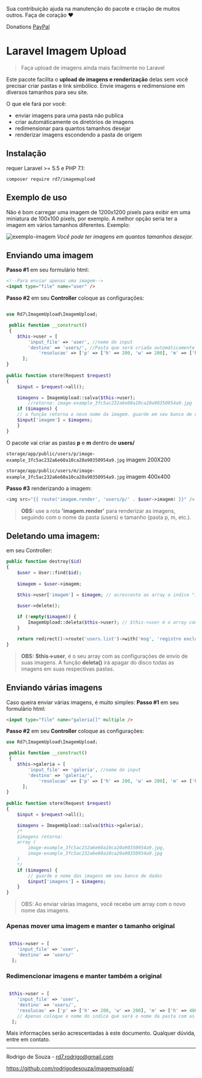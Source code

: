 Sua contribuição ajuda na manutenção do pacote e criação de muitos outros. Faça de coração ♥


Donations [PayPal](https://www.paypal.com/cgi-bin/webscr?cmd=_s-xclick&hosted_button_id=NGV2G9ZXPW6J8&source=url)

# Laravel Imagem Upload
> Faça upload de imagens ainda mais facilmente no Laravel

Este pacote facilita o **upload de imagens e renderização** delas sem você precisar criar pastas e link simbólico. Envie imagens e redimensione em diversos tamanhos para seu site.

O que ele fará por você:
- enviar imagens para uma pasta não publica
- criar automáticamente os diretórios de imagens
- redimensionar para quantos tamanhos desejar
- renderizar imagens escondendo a pasta de origem


## Instalação

requer Laravel >= 5.5 e PHP 7.1:

``` composer require rd7/imagemupload ```  


## Exemplo de uso

Não é bom carregar uma imagem de 1200x1200 pixels para exibir em uma miniatura de 100x100 pixels, por exemplo. A melhor opção seria ter a imagem em vários tamanhos diferentes.
Exemplo:

![exemplo-imagem](https://user-images.githubusercontent.com/12474305/58225487-98df1080-7cf8-11e9-8a0a-7572f7191791.jpg)
_Você pode ter imagens em quantos tamanhos desejar._

## Enviando uma imagem
**Passo #1**
em seu formulário html:
```html
<!--Para enviar apenas uma imagem-->
<input type="file" name="user" />
```
**Passo #2**
em seu **Controller** coloque as configurações:
```php

use Rd7\ImagemUpload\ImagemUpload;

 public function __construct()
 {
 	$this->user = [
		'input_file' => 'user', //nome do input
		'destino' => 'users/', //Pasta que será criada automáticamente dentro de storage/app/public/
    		'resolucao' => ['p' => ['h' => 200, 'w' => 200], 'm' => ['h' => 400, 'w' => 400], ...] //Não há limites de quantos tamanhos podem ser configuradas.
      ];
}
	
public function store(Request $request)
{
    $input = $request->all();

    $imagens = ImagemUpload::salva($this->user);
		//retorno: image-example_3fc5ac232a6e60a10ca20a90350954a9.jpg
    if ($imagens) {
	// a função retorna o novo nome da imagem. guarde em seu banco de dados.
	$input['imagem'] = $imagens;
    }
}
```
O pacote vai criar as pastas **p** e **m** dentro de **users/**

`storage/app/public/users/p/image-example_3fc5ac232a6e60a10ca20a90350954a9.jpg` imagem 200X200

`storage/app/public/users/m/image-example_3fc5ac232a6e60a10ca20a90350954a9.jpg` imagem 400x400

**Passo #3**
renderizando a imagem:
```php
<img src="{{ route('imagem.render', 'users/p/' . $user->imagem) }}" />
```
> **OBS:** use a rota **'imagem.render'** para renderizar as imagens, seguindo com o nome da pasta (users) e tamanho (pasta p, m, etc.).

## Deletando uma imagem:
em seu Controller:

```php
public function destroy($id)
{
	$user = User::find($id);
            
	$imagem = $user->imagem;

	$this->user['imagem'] = $imagem; // acrescente ao array o indice "imagem", e como valor, o nome da imagem.

	$user->delete();
	
	if (!empty($imagem)) {
		ImagemUpload::deleta($this->user); // $this->user é o array com todas as configurações de envio de imagens.
	}

	return redirect()->route('users.list')->with('msg', 'registro excluido com sucesso!');
}
```
> **OBS:** **$this->user**, é o seu array com as configurações de envio de suas imagens. A função **deleta()** irá apagar do disco todas as imagens em suas respectivas pastas.

## Enviando várias imagens
Caso queira enviar várias imagens, é muito simples:
**Passo #1**
em seu formulário html:
```html
<input type="file" name="galeria[]" multiple />
```
**Passo #2**
em seu **Controller** coloque as configurações:
```php
use Rd7\ImagemUpload\ImagemUpload;

 public function __construct()
 {
 	$this->galeria = [
		'input_file' => 'galeria', //nome do input
		'destino' => 'galeria/',
    		'resolucao' => ['p' => ['h' => 200, 'w' => 200], 'm' => ['h' => 400, 'w' => 400], ...]
      ];
}
	
public function store(Request $request)
{
	$input = $request->all();

	$imagens = ImagemUpload::salva($this->galeria);
	/*
	$imagens retorna: 
	array (
		image-example_3fc5ac232a6e60a10ca20a90350954a9.jpg,
		image-example_3fc5ac232a6e60a10ca20a90350954a9.jpg
	)
	*/
	if ($imagens) {
		// guarde o nome das imagens em seu banco de dados
		$input['imagens'] = $imagens;
	}
}
```
> OBS: Ao enviar várias imagens, você recebe um array com o novo nome das imagens.

### Apenas mover uma imagem e manter o tamanho original
```php

 $this->user = [
 	'input_file' => 'user',
	'destino' => 'users/'
  ];
```


### Redimencionar imagens e manter também a original
```php

 $this->user = [
 	'input_file' => 'user',
	'destino' => 'users/',
	'resolucao' => ['p' => ['h' => 200, 'w' => 200], 'm' => ['h' => 400, 'w' => 400], 'pasta_original'] 
	// Apenas coloque o nome do indice que será o nome da pasta com as imagens originais.
  ];
```
Mais informações serão acrescentadas à este documento.
Qualquer dúvida, entre em contato.

------------
Rodrigo de Souza - rd7.rodrigo@gmail.com

https://github.com/rodrigodesouza/imagemupload/
